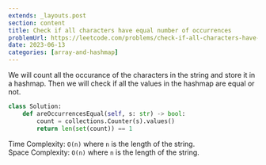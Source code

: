 ```yaml
---
extends: _layouts.post
section: content
title: Check if all characters have equal number of occurrences
problemUrl: https://leetcode.com/problems/check-if-all-characters-have-equal-number-of-occurrences/
date: 2023-06-13
categories: [array-and-hashmap]
---
```


We will count all the occurance of the characters in the string and store it in a hashmap. Then we will check if all the values in the hashmap are equal or not.

```python
class Solution:
    def areOccurrencesEqual(self, s: str) -> bool:
        count = collections.Counter(s).values()
        return len(set(count)) == 1
```

Time Complexity: `O(n)` where `n` is the length of the string. <br/>
Space Complexity: `O(n)` where `n` is the length of the string.